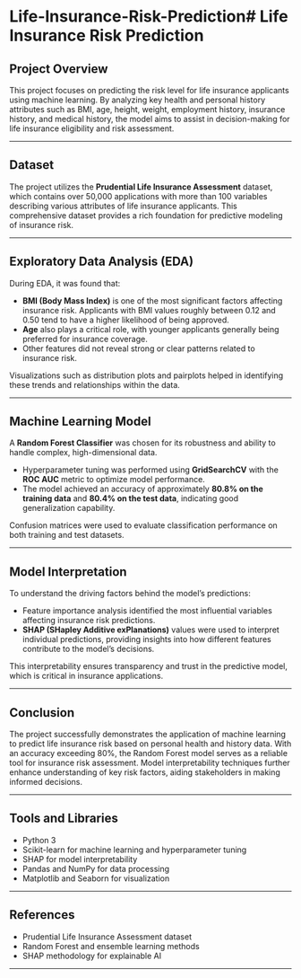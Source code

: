 # Life-Insurance-Risk-Prediction# Life Insurance Risk Prediction

## Project Overview

This project focuses on predicting the risk level for life insurance applicants using machine learning. By analyzing key health and personal history attributes such as BMI, age, height, weight, employment history, insurance history, and medical history, the model aims to assist in decision-making for life insurance eligibility and risk assessment.

---

## Dataset

The project utilizes the **Prudential Life Insurance Assessment** dataset, which contains over 50,000 applications with more than 100 variables describing various attributes of life insurance applicants. This comprehensive dataset provides a rich foundation for predictive modeling of insurance risk.

---

## Exploratory Data Analysis (EDA)

During EDA, it was found that:

- **BMI (Body Mass Index)** is one of the most significant factors affecting insurance risk. Applicants with BMI values roughly between 0.12 and 0.50 tend to have a higher likelihood of being approved.
- **Age** also plays a critical role, with younger applicants generally being preferred for insurance coverage.
- Other features did not reveal strong or clear patterns related to insurance risk.

Visualizations such as distribution plots and pairplots helped in identifying these trends and relationships within the data.

---

## Machine Learning Model

A **Random Forest Classifier** was chosen for its robustness and ability to handle complex, high-dimensional data. 

- Hyperparameter tuning was performed using **GridSearchCV** with the **ROC AUC** metric to optimize model performance.
- The model achieved an accuracy of approximately **80.8% on the training data** and **80.4% on the test data**, indicating good generalization capability.

Confusion matrices were used to evaluate classification performance on both training and test datasets.

---

## Model Interpretation

To understand the driving factors behind the model’s predictions:

- Feature importance analysis identified the most influential variables affecting insurance risk predictions.
- **SHAP (SHapley Additive exPlanations)** values were used to interpret individual predictions, providing insights into how different features contribute to the model’s decisions.

This interpretability ensures transparency and trust in the predictive model, which is critical in insurance applications.

---

## Conclusion

The project successfully demonstrates the application of machine learning to predict life insurance risk based on personal health and history data. With an accuracy exceeding 80%, the Random Forest model serves as a reliable tool for insurance risk assessment. Model interpretability techniques further enhance understanding of key risk factors, aiding stakeholders in making informed decisions.

---

## Tools and Libraries

- Python 3
- Scikit-learn for machine learning and hyperparameter tuning
- SHAP for model interpretability
- Pandas and NumPy for data processing
- Matplotlib and Seaborn for visualization

---

## References

- Prudential Life Insurance Assessment dataset
- Random Forest and ensemble learning methods
- SHAP methodology for explainable AI

---
